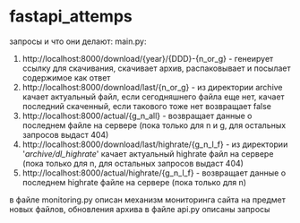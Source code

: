 # fastapi_attemps

запросы и что они делают:
main.py:
  1) http://localhost:8000/download/{year}/{DDD}-{n_or_g} - генеирует ссылку для скачивания, скачивает архив, распаковывает и посылает содержимое как ответ
  2) http://localhost:8000/download/last/{n_or_g} - из директории archive качает актуальный файл, если сегодняшнего файла еще нет, качает последний скаченный, если такового тоже нет возвращает false
  3) http://localhost:8000/actual/{g_n_all} - возвращает данные о последнем файле на сервере (пока только для n и g, для остальных запросов выдаст 404)
  4) http://localhost:8000/download/last/highrate/{g_n_l_f} - из директории '_archive/dl_highrate_' качает актуальный highrate файл на сервере (пока только для n, для остальных запросов выдаст 404)
  5) http://localhost:8000/actual/highrate/{g_n_l_f} - возвращает данные о последнем highrate файле на сервере  (пока только для n)

в файле monitoring.py описан механизм мониторинга сайта на предмет новых файлов, обновления архива
в файле api.py описаны запросы

